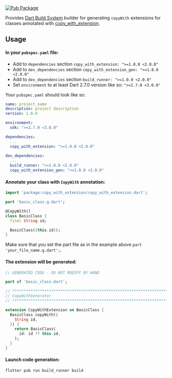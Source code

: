 [![Pub Package](https://img.shields.io/pub/v/copy_with_extension_gen.svg)](https://pub.dev/packages/copy_with_extension_gen)

Provides [Dart Build System](https://pub.dev/packages/build) builder for generating `copyWith` extensions for classes annotated with [copy_with_extension](https://pub.dev/packages/copy_with_extension).

## Usage

#### In your `pubspec.yaml` file:
- Add to `dependencies` section `copy_with_extension: ">=1.0.0 <2.0.0"`
- Add to `dev_dependencies` section `copy_with_extension_gen: ">=1.0.0 <2.0.0"`
- Add to `dev_dependencies` section `build_runner: ">=1.0.0 <2.0.0"`
- Set `environment` to at least Dart 2.7.0 version like so: `">=2.7.0 <3.0.0"`

Your `pubspec.yaml` should look like so:

```yaml
name: project_name
description: project description
version: 1.0.0

environment:
  sdk: ">=2.7.0 <3.0.0"

dependencies:
  ...
  copy_with_extension: ">=1.0.0 <2.0.0"
  
dev_dependencies:
  ...
  build_runner: ">=1.0.0 <2.0.0"
  copy_with_extension_gen: ">=1.0.0 <2.0.0"
```

#### Annotate your class with `CopyWith` annotation:

```dart
import 'package:copy_with_extension/copy_with_extension.dart';

part 'basic_class.g.dart';

@CopyWith()
class BasicClass {
  final String id;

  BasicClass({this.id});
}
```

Make sure that you set the part file as in the example above `part 'your_file_name.g.dart';`.

#### The extension will be generated:

```dart
// GENERATED CODE - DO NOT MODIFY BY HAND

part of 'basic_class.dart';

// **************************************************************************
// CopyWithGenerator
// **************************************************************************

extension CopyWithExtension on BasicClass {
  BasicClass copyWith({
    String id,
  }) {
    return BasicClass(
      id: id ?? this.id,
    );
  }
}
```

#### Launch code generation:

```
flutter pub run build_runner build
```

